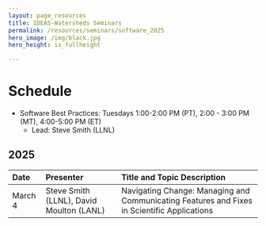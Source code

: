 ```yaml
---
layout: page_resources
title: IDEAS-Watersheds Seminars
permalink: /resources/seminars/software_2025
hero_image: /img/black.jpg
hero_height: is_fullheight

---
```


# Schedule
* Software Best Practices: Tuesdays 1:00-2:00 PM (PT), 2:00 - 3:00 PM (MT), 4:00-5:00 PM (ET)
  - Lead:  Steve Smith (LLNL)

## 2025

| Date      |   Presenter                            | Title and Topic Description                    |
|:----------|:---------------------------------------|:-----------------------------------------------|
| March 4 | Steve Smith  (LLNL), David Moulton (LANL) | Navigating Change: Managing and Communicating Features and Fixes in Scientific Applications |